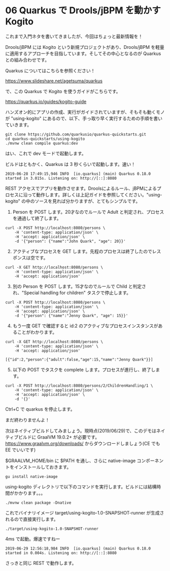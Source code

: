 # 06 Quarkus で Drools/jBPM を動かす Kogito
これまで入門ネタを書いてきましたが、今回はちょっと最新情報を！

Drools/jBPM には Kogito という新規プロジェクトがあり、Drools/jBPM を軽量に適用するアプローチを目指しています。そしてその中心となるのが Quarkus との組み合わせです。

Quarkus についてはこちらを参照ください！

https://www.slideshare.net/agetsuma/quarkus

で、この Quarkus で Kogito を使うガイドがこちらです。

https://quarkus.io/guides/kogito-guide

ハンズオン的にアプリの作成、実行がガイドされていますが、そもそも動くモノが "using-kogito" にあるので、以下、手っ取り早く実行するための手順を書いていきます。

```
git clone https://github.com/quarkusio/quarkus-quickstarts.git
cd quarkus-quickstarts/using-kogito
./mvnw clean compile quarkus:dev
```

はい、これで dev モードで起動します。

ビルドはともかく、Quarkus は 3 秒くらいで起動します。速い！
```
2019-06-28 17:49:15,946 INFO  [io.quarkus] (main) Quarkus 0.18.0 started in 3.015s. Listening on: http://[::]:8080
```

REST アクセスでアプリを動作させます。Droolsによるルール、jBPMによるプロセスに沿って動作します。詳しくは上記ガイドを参照してください。"using-kogito" の中のソースを見れば分かりますが、とてもシンプルです。

1) Person を POST します。20才なのでルールで Adult と判定され、プロセスを通過して終了します。
```
curl -X POST http://localhost:8080/persons \
    -H 'content-type: application/json' \
    -H 'accept: application/json' \
    -d '{"person": {"name":"John Quark", "age": 20}}'
```

2) アクティブなプロセスを GET します。先程のプロセスは終了したのでレスポンスは空です。
```
curl -X GET http://localhost:8080/persons \
    -H 'content-type: application/json' \
    -H 'accept: application/json'
```
3) 別の Person を POST します。15才なのでルールで Child と判定され、"Special handling for children" タスクで停止します。
```
curl -X POST http://localhost:8080/persons \
    -H 'content-type: application/json' \
    -H 'accept: application/json' \
    -d '{"person": {"name":"Jenny Quark", "age": 15}}'
```

4) もう一度 GET で確認すると id:2 のアクティブなプロセスインスタンスがあることがわかります。
```
curl -X GET http://localhost:8080/persons \
    -H 'content-type: application/json' \
    -H 'accept: application/json'
```
```
[{"id":2,"person":{"adult":false,"age":15,"name":"Jenny Quark"}}]
```
5) 以下の POST でタスクを complete します。プロセスが進行し、終了します。
```
curl -X POST http://localhost:8080/persons/2/ChildrenHandling/1 \
    -H 'content-type: application/json' \
    -H 'accept: application/json' \
    -d '{}'
```

Ctrl+C で quarkus を停止します。

まだ終わりませんよ！

次はネイティブビルドしてみましょう。現時点(2019/06/29)で、このデモはネイティブビルドに GraalVM 19.0.2+ が必要です。https://www.graalvm.org/downloads/ からダウンロードしましょう(CE でも EE でいいです)

$GRAALVM_HOME/bin に $PATH を通し、さらに native-image コンポーネントをインストールしておきます。
```
gu install native-image
```

using-kogito ディレクトリで以下のコマンドを実行します。ビルドには結構時間がかかります｡｡｡
```
./mvnw clean package -Dnative
```
これでバイナリイメージ target/using-kogito-1.0-SNAPSHOT-runner が生成されるので直接実行します。

```
./target/using-kogito-1.0-SNAPSHOT-runner
```

4ms で起動。爆速ですねー
```
2019-06-29 12:56:18,984 INFO  [io.quarkus] (main) Quarkus 0.18.0 started in 0.004s. Listening on: http://[::]:8080
```

さっきと同じ REST で動作します。
